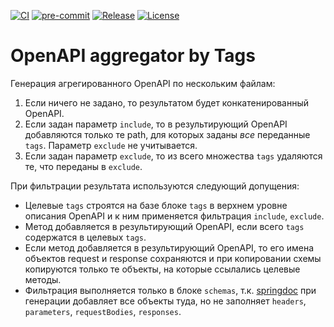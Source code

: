 [![CI](https://github.com/Romanow/aggregator-by-tags/actions/workflows/build.yml/badge.svg)](https://github.com/Romanow/aggregator-by-tags/actions/workflows/build.yml)
[![pre-commit](https://img.shields.io/badge/pre--commit-enabled-brightgreen?logo=pre-commit)](https://github.com/pre-commit/pre-commit)
[![Release](https://img.shields.io/github/v/release/Romanow/aggregator-by-tags?logo=github&sort=semver)](https://github.com/Romanow/aggregator-by-tags/releases/latest)
[![License](https://img.shields.io/github/license/Romanow/aggregator-by-tags)](https://github.com/Romanow/aggregator-by-tags/blob/master/LICENSE)

# OpenAPI aggregator by Tags

Генерация агрегированного OpenAPI по нескольким файлам:

1. Если ничего не задано, то результатом будет конкатенированный OpenAPI.
2. Если задан параметр `include`, то в результирующий OpenAPI добавляются только те path, для которых заданы _все_
   переданные `tags`. Параметр `exclude` не учитывается.
3. Если задан параметр `exclude`, то из всего множества `tags` удаляются те, что переданы в `exclude`.

При фильтрации результата используются следующий допущения:

* Целевые `tags` строятся на базе блоке `tags` в верхнем уровне описания OpenAPI и к ним применяется
  фильтрация `include`, `exclude`.
* Метод добавляется в результирующий OpenAPI, если всего `tags` содержатся в целевых `tags`.
* Если метод добавляется в результирующий OpenAPI, то его имена объектов request и response сохраняются и при
  копировании схемы копируются только те объекты, на которые ссылались целевые методы.
* Фильтрация выполняется только в блоке `schemas`, т.к. [springdoc](https://springdoc.org/) при генерации добавляет все
  объекты туда, но не заполняет `headers`, `parameters`, `requestBodies`, `responses`.

